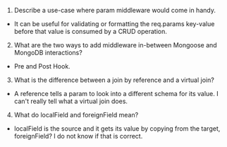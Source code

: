 1. Describe a use-case where param middleware would come in handy.
- It can be useful for validating or formatting the req.params key-value before that value is consumed by a CRUD operation.
2. What are the two ways to add middleware in-between Mongoose and MongoDB interactions?
- Pre and Post Hook.
3. What is the difference between a join by reference and a virtual join?
- A reference tells a param to look into a different schema for its value. I can't really tell what a virtual join does. 
4. What do localField and foreignField mean?
- localField is the source and it gets its value by copying from the target, foreignField? I do not know if that is correct.

